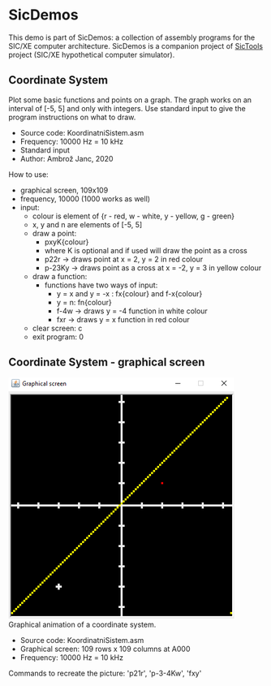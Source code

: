 # SicDemos
This demo is part of SicDemos: a collection of assembly programs for the SIC/XE computer architecture. SicDemos is a companion project of [SicTools](https://github.com/jurem/SicTools) project (SIC/XE hypothetical computer simulator).

## Coordinate System
Plot some basic functions and points on a graph. The graph works on an interval of [-5, 5] and only with integers.
Use standard input to give the program instructions on what to draw. 
* Source code: KoordinatniSistem.asm
* Frequency: 10000 Hz = 10 kHz
* Standard input
* Author: Ambrož Janc, 2020

How to use:
 - graphical screen, 109x109 
 - frequency, 10000 (1000 works as well)
 - input: 
	- colour is element of {r - red, w - white, y - yellow, g - green}
	- x, y and n are elements of [-5, 5]
   - draw a point: 
		- pxyK{colour}
		- where K is optional and if used will draw the point as a cross
		- p22r -> draws point at x = 2, y = 2 in red colour
		- p-23Ky -> draws point as a cross at x = -2, y = 3 in yellow colour
   - draw a function:
		- functions have two ways of input:
			- y = x and y = -x : fx{colour} and f-x{colour}
			- y = n: fn{colour}
			- f-4w -> draws y = -4 function in white colour
			- fxr -> draws y = x function in red colour
	- clear screen: c
	- exit program: 0

## Coordinate System - graphical screen
![Picture of the graphical screen of the coordinate system](./graphical-screen.png)
Graphical animation of a coordinate system.
* Source code: KoordinatniSistem.asm
* Graphical screen: 109 rows x 109 columns at A000
* Frequency: 10000 Hz = 10 kHz

Commands to recreate the picture: 'p21r', 'p-3-4Kw', 'fxy'